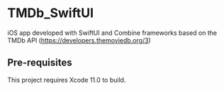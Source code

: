 # TMDb_SwiftUI

iOS app developed with SwiftUI and Combine frameworks based on the TMDb API (https://developers.themoviedb.org/3)

## Pre-requisites

This project requires Xcode 11.0 to build.
